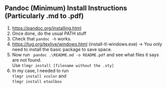 ## Pandoc (Minimum) Install Instructions (Particularly .md to .pdf)

1. https://pandoc.org/installing.html
2. Once done, do the usual PATH stuff
3. Check that `pandoc -h` works.
4. https://tug.org/texlive/windows.html (install-tl-windows.exe) -> You only need to install the basic package to save space.
5. Now run ` pandoc .\README.md -o README.pdf` and see what files it says are not found.  
   Use `tlmgr install [filename without the .sty]`
6. In my case, I needed to run  
   `tlmgr install xcolor` and  
   `tlmgr install etoolbox`